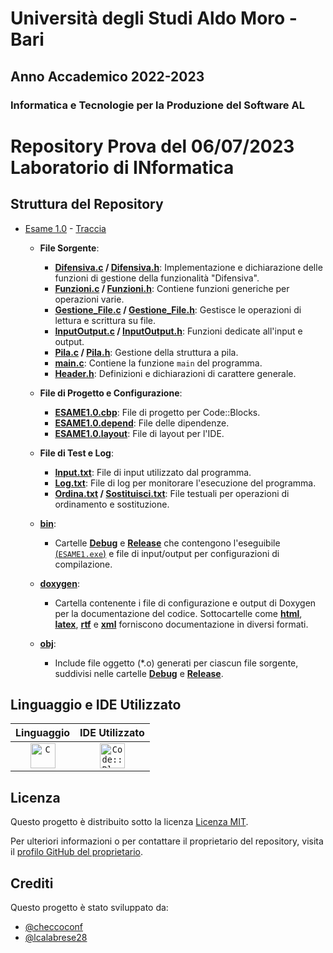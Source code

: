 # Università degli Studi Aldo Moro - Bari

## Anno Accademico 2022-2023

### Informatica e Tecnologie per la Produzione del Software AL

# Repository Prova del 06/07/2023 Laboratorio di INformatica

## Struttura del Repository
- [Esame 1.0](https://github.com/checcoconf/Prova-del-06-07-2023-Laboratorio-di-Informatica/tree/main/ESAME%201.0) - [Traccia](https://github.com/checcoconf/Prova-del-06-07-2023-Laboratorio-di-Informatica/blob/main/Traccia.pdf)
  - **File Sorgente**:
    - **[Difensiva.c](https://github.com/checcoconf/Prova-del-06-07-2023-Laboratorio-di-Informatica/blob/main/ESAME%201.0/Difensiva.c) / [Difensiva.h](https://github.com/checcoconf/Prova-del-06-07-2023-Laboratorio-di-Informatica/blob/main/ESAME%201.0/Difensiva.h)**: Implementazione e dichiarazione delle funzioni di gestione della funzionalità "Difensiva".
    - **[Funzioni.c](https://github.com/checcoconf/Prova-del-06-07-2023-Laboratorio-di-Informatica/blob/main/ESAME%201.0/Funzioni.c) / [Funzioni.h](https://github.com/checcoconf/Prova-del-06-07-2023-Laboratorio-di-Informatica/blob/main/ESAME%201.0/Funzioni.h)**: Contiene funzioni generiche per operazioni varie.
    - **[Gestione_File.c](https://github.com/checcoconf/Prova-del-06-07-2023-Laboratorio-di-Informatica/blob/main/ESAME%201.0/Gestione_File.c) / [Gestione_File.h](https://github.com/checcoconf/Prova-del-06-07-2023-Laboratorio-di-Informatica/blob/main/ESAME%201.0/Gestione_File.h)**: Gestisce le operazioni di lettura e scrittura su file.
    - **[InputOutput.c](https://github.com/checcoconf/Prova-del-06-07-2023-Laboratorio-di-Informatica/blob/main/ESAME%201.0/InputOutput.c) / [InputOutput.h](https://github.com/checcoconf/Prova-del-06-07-2023-Laboratorio-di-Informatica/blob/main/ESAME%201.0/InputOutput.h)**: Funzioni dedicate all'input e output.
    - **[Pila.c](https://github.com/checcoconf/Prova-del-06-07-2023-Laboratorio-di-Informatica/blob/main/ESAME%201.0/Pila.c) / [Pila.h](https://github.com/checcoconf/Prova-del-06-07-2023-Laboratorio-di-Informatica/blob/main/ESAME%201.0/Pila.h)**: Gestione della struttura a pila.
    - **[main.c](https://github.com/checcoconf/Prova-del-06-07-2023-Laboratorio-di-Informatica/blob/main/ESAME%201.0/main.c)**: Contiene la funzione `main` del programma.
    - **[Header.h](https://github.com/checcoconf/Prova-del-06-07-2023-Laboratorio-di-Informatica/blob/main/ESAME%201.0/Header.h)**: Definizioni e dichiarazioni di carattere generale.
  
  - **File di Progetto e Configurazione**:
    - **[ESAME1.0.cbp](https://github.com/checcoconf/Prova-del-06-07-2023-Laboratorio-di-Informatica/blob/main/ESAME%201.0/ESAME1.0.cbp)**: File di progetto per Code::Blocks.
    - **[ESAME1.0.depend](https://github.com/checcoconf/Prova-del-06-07-2023-Laboratorio-di-Informatica/blob/main/ESAME%201.0/ESAME1.0.depend)**: File delle dipendenze.
    - **[ESAME1.0.layout](https://github.com/checcoconf/Prova-del-06-07-2023-Laboratorio-di-Informatica/blob/main/ESAME%201.0/ESAME1.0.layout)**: File di layout per l'IDE.

  - **File di Test e Log**:
    - **[Input.txt](https://github.com/checcoconf/Prova-del-06-07-2023-Laboratorio-di-Informatica/blob/main/ESAME%201.0/Input.txt)**: File di input utilizzato dal programma.
    - **[Log.txt](https://github.com/checcoconf/Prova-del-06-07-2023-Laboratorio-di-Informatica/blob/main/ESAME%201.0/Log.txt)**: File di log per monitorare l'esecuzione del programma.
    - **[Ordina.txt](https://github.com/checcoconf/Prova-del-06-07-2023-Laboratorio-di-Informatica/blob/main/ESAME%201.0/Ordina.txt) / [Sostituisci.txt](https://github.com/checcoconf/Prova-del-06-07-2023-Laboratorio-di-Informatica/blob/main/ESAME%201.0/Sostituisci.txt)**: File testuali per operazioni di ordinamento e sostituzione.

  - **[bin](https://github.com/checcoconf/Prova-del-06-07-2023-Laboratorio-di-Informatica/tree/main/ESAME%201.0/bin)**:
    - Cartelle **[Debug](https://github.com/checcoconf/Prova-del-06-07-2023-Laboratorio-di-Informatica/tree/main/ESAME%201.0/bin/Debug)** e **[Release](https://github.com/checcoconf/Prova-del-06-07-2023-Laboratorio-di-Informatica/tree/main/ESAME%201.0/bin/Release)** che contengono l'eseguibile [(`ESAME1.exe`)](https://github.com/checcoconf/Prova-del-06-07-2023-Laboratorio-di-Informatica/blob/main/ESAME%201.0/bin/Release/ESAME1.exe) e file di input/output per configurazioni di compilazione.

  - **[doxygen](https://github.com/checcoconf/Prova-del-06-07-2023-Laboratorio-di-Informatica/tree/main/ESAME%201.0/doxygen)**:
    - Cartella contenente i file di configurazione e output di Doxygen per la documentazione del codice. Sottocartelle come **[html](https://github.com/checcoconf/Prova-del-06-07-2023-Laboratorio-di-Informatica/tree/main/ESAME%201.0/doxygen/html)**, **[latex](https://github.com/checcoconf/Prova-del-06-07-2023-Laboratorio-di-Informatica/tree/main/ESAME%201.0/doxygen/latex)**, **[rtf](https://github.com/checcoconf/Prova-del-06-07-2023-Laboratorio-di-Informatica/tree/main/ESAME%201.0/doxygen/rtf)** e **[xml](https://github.com/checcoconf/Prova-del-06-07-2023-Laboratorio-di-Informatica/tree/main/ESAME%201.0/doxygen/hxml)** forniscono documentazione in diversi formati.

  - **[obj](https://github.com/checcoconf/Prova-del-06-07-2023-Laboratorio-di-Informatica/tree/main/ESAME%201.0/obj)**:
    - Include file oggetto (*.o) generati per ciascun file sorgente, suddivisi nelle cartelle **[Debug](https://github.com/checcoconf/Prova-del-06-07-2023-Laboratorio-di-Informatica/tree/main/ESAME%201.0/obj/Debug)** e **[Release](https://github.com/checcoconf/Prova-del-06-07-2023-Laboratorio-di-Informatica/tree/main/ESAME%201.0/obj/Release)**.

## Linguaggio e IDE Utilizzato

<div align="center">

| Linguaggio | IDE Utilizzato |
|:----------:|:--------------:|
| <code><img alt="C" width="40px" src="https://upload.wikimedia.org/wikipedia/commons/1/19/C_Logo.png" /></code> | <code><img alt="Code::Blocks" width="40px" src="https://upload.wikimedia.org/wikipedia/commons/4/4b/Codeblocks_logo.png" /></code> |

</div>

## Licenza

Questo progetto è distribuito sotto la licenza [Licenza MIT](https://opensource.org/licenses/MIT).

Per ulteriori informazioni o per contattare il proprietario del repository, visita il [profilo GitHub del proprietario](https://github.com/checcoconf).

## Crediti

Questo progetto è stato sviluppato da:

- [@checcoconf](https://github.com/checcoconf)
- [@lcalabrese28](https://github.com/LorenzoCalabrese03)
